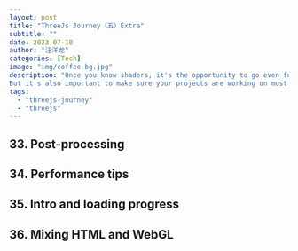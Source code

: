 ```yaml
---
layout: post
title: "ThreeJs Journey（五）Extra"
subtitle: ""
date: 2023-07-10
author: "汪洋龙"
categories: [Tech]
image: "img/coffee-bg.jpg"
description: "Once you know shaders, it's the opportunity to go even further and try new techniques.
But it's also important to make sure your projects are working on most devices by monitoring and optimising performance."
tags:
  - "threejs-journey"
  - "threejs"
---
```


## 33. Post-processing

## 34. Performance tips

## 35. Intro and loading progress

## 36. Mixing HTML and WebGL
